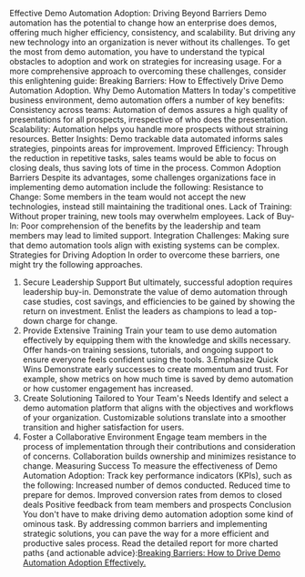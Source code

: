 Effective Demo Automation Adoption: Driving Beyond Barriers
Demo automation has the potential to change how an enterprise does demos, offering much higher efficiency, consistency, and scalability. But driving any new technology into an organization is never without its challenges. To get the most from demo automation, you have to understand the typical obstacles to adoption and work on strategies for increasing usage.
For a more comprehensive approach to overcoming these challenges, consider this enlightening guide: Breaking Barriers: How to Effectively Drive Demo Automation Adoption.
Why Demo Automation Matters
In today's competitive business environment, demo automation offers a number of key benefits:
Consistency across teams: Automation of demos assures a high quality of presentations for all prospects, irrespective of who does the presentation.
Scalability: Automation helps you handle more prospects without straining resources.
Better Insights: Demo trackable data automated informs sales strategies, pinpoints areas for improvement.
Improved Efficiency: Through the reduction in repetitive tasks, sales teams would be able to focus on closing deals, thus saving lots of time in the process.
Common Adoption Barriers
Despite its advantages, some challenges organizations face in implementing demo automation include the following:
Resistance to Change: Some members in the team would not accept the new technologies, instead still maintaining the traditional ones.
Lack of Training: Without proper training, new tools may overwhelm employees.
Lack of Buy-In: Poor comprehension of the benefits by the leadership and team members may lead to limited support.
Integration Challenges: Making sure that demo automation tools align with existing systems can be complex.
Strategies for Driving Adoption
In order to overcome these barriers, one might try the following approaches.
1. Secure Leadership Support
But ultimately, successful adoption requires leadership buy-in. Demonstrate the value of demo automation through case studies, cost savings, and efficiencies to be gained by showing the return on investment. Enlist the leaders as champions to lead a top-down charge for change.
2. Provide Extensive Training
Train your team to use demo automation effectively by equipping them with the knowledge and skills necessary. Offer hands-on training sessions, tutorials, and ongoing support to ensure everyone feels confident using the tools.
3.Emphasize Quick Wins
Demonstrate early successes to create momentum and trust. For example, show metrics on how much time is saved by demo automation or how customer engagement has increased.
4. Create Solutioning Tailored to Your Team's Needs
Identify and select a demo automation platform that aligns with the objectives and workflows of your organization. Customizable solutions translate into a smoother transition and higher satisfaction for users.
5. Foster a Collaborative Environment
Engage team members in the process of implementation through their contributions and consideration of concerns. Collaboration builds ownership and minimizes resistance to change.
Measuring Success
To measure the effectiveness of Demo Automation Adoption: Track key performance indicators (KPIs), such as the following:
Increased number of demos conducted.
Reduced time to prepare for demos. Improved conversion rates from demos to closed deals Positive feedback from team members and prospects 
Conclusion 
You don't have to make driving demo automation adoption some kind of ominous task. By addressing common barriers and implementing strategic solutions, you can pave the way for a more efficient and productive sales process. Read the detailed report for more charted paths {and actionable advice}:<a href="https://blog.demodazzle.com/article/breaking-barriers-how-to-drive-demo-automation-adoption-effectively">Breaking Barriers: How to Drive Demo Automation Adoption Effectively.</a> 
